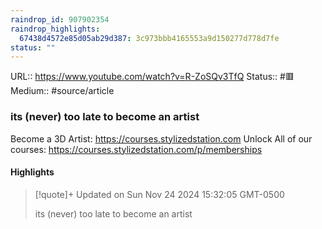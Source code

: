 ```yaml
---
raindrop_id: 907902354
raindrop_highlights:
  67438d4572e85d05ab29d387: 3c973bbb4165553a9d150277d778d7fe
status: ""
---
```


URL:: https://www.youtube.com/watch?v=R-ZoSQv3TfQ
Status:: #🟥
Medium:: #source/article


### its (never) too late to become an artist

Become a 3D Artist: https://courses.stylizedstation.com
Unlock All of our courses: https://courses.stylizedstation.com/p/memberships

#### Highlights

> [!quote]+ Updated on Sun Nov 24 2024 15:32:05 GMT-0500
>
> its (never) too late to become an artist

